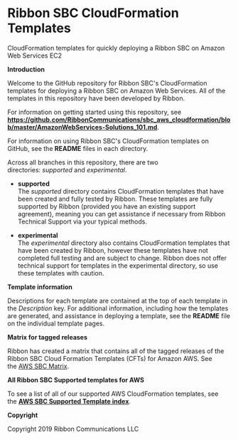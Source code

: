 # Ribbon SBC CloudFormation Templates
CloudFormation templates for quickly deploying a Ribbon SBC on Amazon Web Services EC2

**Introduction**

Welcome to the GitHub repository for Ribbon SBC's CloudFormation templates for deploying a Ribbon SBC on Amazon Web Services. All of the templates in this repository have been developed by Ribbon.

For information on getting started using this repository, see **https://github.com/RibbonCommunications/sbc_aws_cloudformation/blob/master/AmazonWebServices-Solutions_101.md**.

For information on using Ribbon SBC's CloudFormation templates on GitHub, see the **README** files in each directory.

Across all branches in this repository, there are two directories: *supported* and *experimental*.

  - **supported**  
    The *supported* directory contains CloudFormation templates that
    have been created and fully tested by Ribbon. These templates are
    fully supported by Ribbon (provided you have an existing support
    agreement), meaning you can get assistance if necessary from Ribbon
    Technical Support via your typical methods.

  - **experimental**  
    The *experimental* directory also contains CloudFormation templates
    that have been created by Ribbon, however these templates have not
    completed full testing and are subject to change. Ribbon does not
    offer technical support for templates in the experimental directory,
    so use these templates with caution.

**Template information**

Descriptions for each template are contained at the top of each template in the *Description* key. For additional information, including how the templates are generated, and assistance in deploying a template, see the **README** file on the individual template pages.

**Matrix for tagged releases**

Ribbon has created a matrix that contains all of the tagged releases of the Ribbon SBC Cloud Formation Templates (CFTs) for Amazon AWS. See the [AWS SBC Matrix](https://github.com/RibbonCommunications/sbc_aws_cloudformation/blob/master/aws-sbc-version-matrix.md).

**All Ribbon SBC Supported templates for AWS**

To see a list of all of our supported AWS CloudFormation templates, see the [**AWS SBC Supported Template index**](https://github.com/RibbonCommunications/sbc_aws_cloudformation/blob/master/aws-sbc-template-index.md).

**Copyright**

Copyright 2019 Ribbon Communications LLC 
